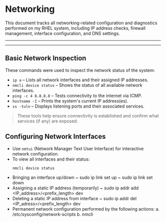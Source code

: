 # Networking

This document tracks all networking-related configuration and diagnostics performed on my 
RHEL system, including IP address checks, firewall management, interface configuration, 
and DNS settings.

__________________________________________________________________________________________
------------------------------------------------------------------------------------------

## Basic Network Inspection

These commands were used to inspect the network status of the system:

- `ip a` – Lists all network interfaces and their assigned IP addresses.
- `nmcli device status` – Shows the status of all available network interfaces.
- `ping -c 4 8.8.8.8` – Tests connectivity to the internet via ICMP.
- `hostname -I` – Prints the system's current IP address(es).
- `ss -tuln` – Displays listening ports and their associated services.

> These tools help ensure connectivity is established and confirm what services (if any) are exposed.


## Configuring Network Interfaces

- Use `nmtui` (Network Manager Text User Interface) for interactive network configuration.
- To view all interfaces and their status:
  ```bash
  nmcli device status
- Bringing an interface up/down
  ~ sudo ip link set <interface> up
  ~ sudo ip link set <interface> down
- Assigning a static IP address (temporarily)
  ~ sudo ip addr add <IP_address>/<prefix_length> dev <interface>
- Deleting a static IP address from interface
  ~ sudo ip addr del <IP_adress>/<prefix_length> dev <interface>
- Permanent network configuration performed by the following actions:
  a. /etc/sysconfig/network-scripts
  b. nmcli

